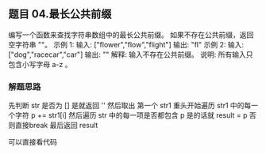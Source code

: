 ## 题目 04.最长公共前缀
  编写一个函数来查找字符串数组中的最长公共前缀。
  如果不存在公共前缀，返回空字符串 ""。
  示例 1:
  输入: ["flower","flow","flight"]
  输出: "fl"
  示例 2:
  输入: ["dog","racecar","car"]
  输出: ""
  解释: 输入不存在公共前缀。
  说明:
  所有输入只包含小写字母 a-z 。

### 解题思路
  先判断 str 是否为 [] 是就返回 ''
  然后取出 第一个 str1
  重头开始遍历 str1 中的每一个字符
  p += str1[i]
  然后遍历 str 中的每一项是否都包含 p
  是的话就 result = p
  否则直接break 
  最后返回 result

  可以直接看代码